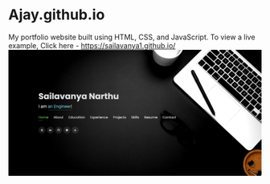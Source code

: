 # Ajay.github.io
My portfolio website built using HTML, CSS, and JavaScript. 
To view a live example, Click here - https://sailavanya1.github.io/
<img width="1463" alt="Screenshot 2023-09-30 at 12 10 19 AM" src="https://github.com/SaiLavanya1/SaiLavanya1.github.io/blob/main/assets/Screenshot%202024-03-13%20at%201.50.11%20PM.png">


